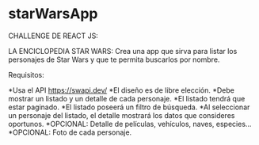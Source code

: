 # starWarsApp
CHALLENGE DE REACT JS:

LA ENCICLOPEDIA STAR WARS: Crea una app que sirva para listar los personajes de Star Wars y que te permita buscarlos por nombre.

Requisitos:

*Usa el API https://swapi.dev/
*El diseño es de libre elección.
*Debe mostrar un listado y un detalle de cada personaje.
*El listado tendrá que estar paginado.
*El listado poseerá un filtro de búsqueda.
*Al seleccionar un personaje del listado, el detalle mostrará los datos que consideres oportunos.
*OPCIONAL: Detalle de películas, vehículos, naves, especies...
*OPCIONAL: Foto de cada personaje.
